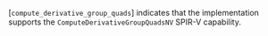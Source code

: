 [`compute_derivative_group_quads`] indicates that the implementation
supports the `ComputeDerivativeGroupQuadsNV` SPIR-V capability.